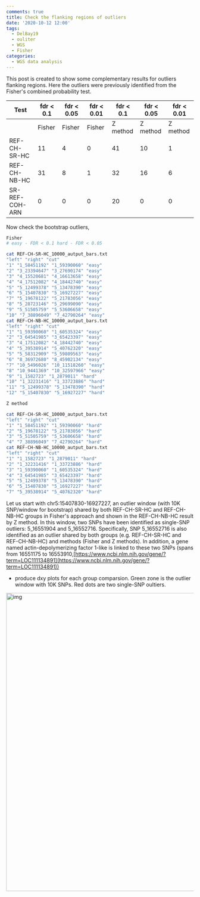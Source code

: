 ```yaml
---
comments: true
title: Check the flanking regions of outliers
date: '2020-10-12 12:00'
tags:
  - DelBay19
  - ouliter
  - WGS
  - Fisher
categories:
  - WGS data analysis
---
```


This post is created to show some complementary results for outliers flanking regions. Here the outliers were previously identified from the Fisher's combined probability test.

|   Test       | fdr < 0.1 | fdr < 0.05| fdr < 0.01| fdr < 0.1 | fdr < 0.05| fdr < 0.01|
|--------------|-----------|-----------|-----------|-----------|-----------|-----------|
|              |   Fisher  |   Fisher  |  Fisher   | Z method  | Z method  |  Z method |
|REF-CH-SR-HC  |     11    |  4        |      0    |     41    | 10        |      1    |
|REF-CH-NB-HC  |     31    |  8        |      1    |     32    | 16        |      6    |
|SR-REF-COH-ARN|      0    |  0        |      0    |     20    | 0         |      0    |


Now check the bootstrap outliers,

```sh
Fisher 
# easy - FDR < 0.1 hard - FDR < 0.05

cat REF-CH-SR-HC_10000_autput_bars.txt
"left" "right" "cut"
"1" "1_58451192" "1_59390060" "easy"
"2" "3_23394647" "3_27690174" "easy"
"3" "4_15520681" "4_16613658" "easy"
"4" "4_17512082" "4_18442740" "easy"
"5" "5_12499378" "5_13478390" "easy"
"6" "5_15407830" "5_16927227" "easy"
"7" "5_19678122" "5_21783056" "easy"
"8" "5_28723146" "5_29699090" "easy"
"9" "5_51505759" "5_53606658" "easy"
"10" "7_38896049" "7_42790264" "easy"
cat REF-CH-NB-HC_10000_autput_bars.txt
"left" "right" "cut"
"1" "1_59390060" "1_60535324" "easy"
"2" "3_64541985" "3_65423397" "easy"
"3" "4_17512082" "4_18442740" "easy"
"4" "5_39538914" "5_40762320" "easy"
"5" "5_58312909" "5_59809563" "easy"
"6" "8_36972680" "8_45902134" "easy"
"7" "10_5496026" "10_11518260" "easy"
"8" "10_9441369" "10_32597966" "easy"
"9" "1_1582723" "1_2879011" "hard"
"10" "1_32231416" "1_33723886" "hard"
"11" "5_12499378" "5_13478390" "hard"
"12" "5_15407830" "5_16927227" "hard"

Z method

cat REF-CH-SR-HC_10000_autput_bars.txt
"left" "right" "cut"
"1" "1_58451192" "1_59390060" "hard"
"2" "5_19678122" "5_21783056" "hard"
"3" "5_51505759" "5_53606658" "hard"
"4" "7_38896049" "7_42790264" "hard"
cat REF-CH-NB-HC_10000_autput_bars.txt
"left" "right" "cut"
"1" "1_1582723" "1_2879011" "hard"
"2" "1_32231416" "1_33723886" "hard"
"3" "1_59390060" "1_60535324" "hard"
"4" "3_64541985" "3_65423397" "hard"
"5" "5_12499378" "5_13478390" "hard"
"6" "5_15407830" "5_16927227" "hard"
"7" "5_39538914" "5_40762320" "hard"
```

Let us start with chr5:15407830-16927227, an outlier window (with 10K SNP/window for bootstrap) shared by both REF-CH-SR-HC and REF-CH-NB-HC groups in Fisher's approach and shown in the REF-CH-NB-HC result by Z method. In this window, two SNPs have been identified as single-SNP outliers: 5_16551904 and 5_16552716. Specifically, SNP 5_16552716 is also identified as an outlier shared by both groups (e.g. REF-CH-SR-HC and REF-CH-NB-HC) and methods (Fisher and Z methods). In addition, a gene named actin-depolymerizing factor 1-like is linked to these two SNPs (spans from 16551175 to 16553910,[https://www.ncbi.nlm.nih.gov/gene/?term=LOC111134891](https://www.ncbi.nlm.nih.gov/gene/?term=LOC111134891))

- produce dxy plots for each group comparsion. Green zone is the outlier window with 10K SNPs. Red dots are two single-SNP oultiers.

<img src="https://hzz0024.github.io/images/dxy/chr5_10K_16551904_16552716.jpeg" alt="img" width="800"/>







